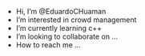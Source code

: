 - Hi, I’m @EduardoCHuaman
- I’m interested in crowd management
- I’m currently learning c++
- I’m looking to collaborate on ...
- How to reach me ...

<!---
EduardoCHuaman/EduardoCHuaman is a ✨ special ✨ repository because its `README.md` (this file) appears on your GitHub profile.
You can click the Preview link to take a look at your changes.
--->
